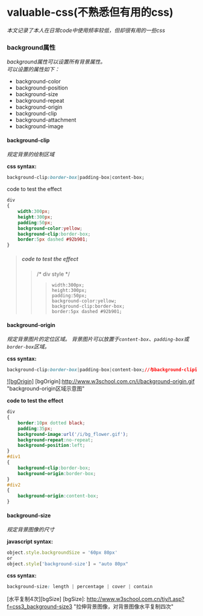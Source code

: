 # valuable-css(不熟悉但有用的css)
*本文记录了本人在日常code中使用频率较低，但却很有用的一些css*<br>

### background属性
*background属性可以设置所有背景属性。*<br>
*可以设置的属性如下：*<br>
* background-color
* background-position
* background-size
* background-repeat
* background-origin
* background-clip
* background-attachment
* background-image

#### background-clip
*规定背景的绘制区域*<br>

**css syntax:**
```css
background-clip:border-box|padding-box|content-box;
```

code to test the effect
```css
div
{
	width:300px;
	height:300px;
	padding:50px;
	background-color:yellow;
	background-clip:border-box;
	border:5px dashed #92b901;
}
```

> ##### code to test the effect
>> /* div style */
>>>		width:300px;
>>>		height:300px;
>>>		padding:50px;
>>>		background-color:yellow;
>>>		background-clip:border-box;
>>>		border:5px dashed #92b901;

#### background-origin
*规定背景图片的定位区域。*
*背景图片可以放置于`content-box`、`padding-box`或`border-box`区域。*<br>

**css syntax:**
```css
background-clip:border-box|padding-box|content-box;//与background-clip语法一致
```
[![bgOrigin]](http://www.w3school.com.cn/tiy/t.asp?f=css3_background-origin)
[bgOrigin]:http://www.w3school.com.cn/i/background-origin.gif "background-origin区域示意图"


**code to test the effect**
```css
div
{
	border:10px dotted black;
	padding:35px;
	background-image:url('/i/bg_flower.gif');
	background-repeat:no-repeat;
	background-position:left;
}
#div1
{
	background-clip:border-box;
	background-origin:border-box;
}
#div2
{
	background-origin:content-box;
}
```

#### background-size
*规定背景图像的尺寸*<br>

**javascript syntax:**
```javascript
object.style.backgroundSize = '60px 80px'
or
object.style['background-size'] = "auto 80px"
```

**css syntax:**
```css
background-size: length | percentage | cover | contain
```
[水平复制4次][bgSize]
[bgSize]: http://www.w3school.com.cn/tiy/t.asp?f=css3_background-size3 "拉伸背景图像，对背景图像水平复制四次"
